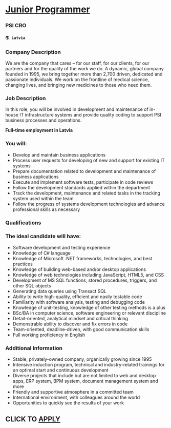 # [Junior Programmer](https://www.remotewlb.com/apply/junior-programmer-68785)  
### PSI CRO  
#### `🌎 Latvia`  

### Company Description

We are the company that cares – for our staff, for our clients, for our partners and for the quality of the work we do. A dynamic, global company founded in 1995, we bring together more than 2,700 driven, dedicated and passionate individuals. We work on the frontline of medical science, changing lives, and bringing new medicines to those who need them.

### Job Description

In this role, you will be involved in development and maintenance of in-house IT infrastructure systems and provide quality coding to support PSI business processes and operations.  
  
 **Full-time employment in Latvia**

### You will:

  * Develop and maintain business applications
  * Process user requests for developing of new and support for existing IT systems
  * Prepare documentation related to development and maintenance of business applications
  * Execute and implement software tests, participate in code reviews
  * Follow the development standards applied within the department
  * Track the development, maintenance and related tasks in the tracking system used within the team
  * Follow the progress of systems development technologies and advance professional skills as necessary

### Qualifications

### The ideal candidate will have:

  * Software development and testing experience
  * Knowledge of C# language
  * Knowledge of Microsoft .NET frameworks, technologies, and best practices
  * Knowledge of building web-based and/or desktop applications
  * Knowledge of web technologies including JavaScript, HTML5, and CSS
  * Development of MS SQL functions, stored procedures, triggers, and other SQL objects
  * Generating data queries using Transact SQL
  * Ability to write high-quality, efficient and easily testable code
  * Familiarity with software analysis, testing and debugging code
  * Knowledge of unit-testing, knowledge of other testing methods is a plus
  * BSc/BA in computer science, software engineering or relevant discipline
  * Detail-oriented, analytical mindset and critical thinking
  * Demonstrable ability to discover and fix errors in code
  * Team-oriented, deadline-driven, with good communication skills
  * Full working proficiency in English

### Additional Information

  * Stable, privately-owned company, organically growing since 1995
  * Intensive induction program, technical and industry-related trainings for an optimal start and continuous development
  * Diverse projects that include but are not limited to web and desktop apps, ERP system, BPM system, document management system and more
  * Friendly and supportive atmosphere in a committed team
  * International environment, with colleagues around the world
  * Opportunities to quickly see the results of your work

  
## CLICK TO [APPLY](https://www.remotewlb.com/apply/junior-programmer-68785)

